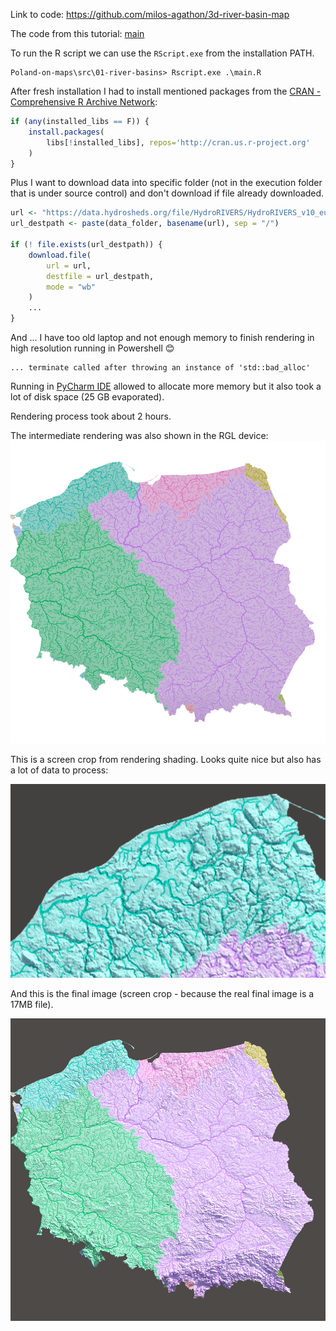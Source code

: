 Link to code: https://github.com/milos-agathon/3d-river-basin-map

The code from this tutorial: [main](src/01-river-basins/main.R)

To run the R script we can use the `RScript.exe` from the installation PATH.

```
Poland-on-maps\src\01-river-basins> Rscript.exe .\main.R
```

After fresh installation I had to install mentioned packages from the [CRAN - Comprehensive R Archive Network](docs/CRAN%20-%20Comprehensive%20R%20Archive%20Network.md):

```r
if (any(installed_libs == F)) {
    install.packages(
        libs[!installed_libs], repos='http://cran.us.r-project.org'
    )
}
```

Plus I want to download data into specific folder (not in the execution folder that is under source control) and don't download if file already downloaded.

```r
url <- "https://data.hydrosheds.org/file/HydroRIVERS/HydroRIVERS_v10_eu_shp.zip"
url_destpath <- paste(data_folder, basename(url), sep = "/")

if (! file.exists(url_destpath)) {
	download.file(
		url = url,
		destfile = url_destpath,
		mode = "wb"
	)
	...
}
```

And ... I have too old laptop and not enough memory to finish rendering in high resolution running in Powershell 😊

```
... terminate called after throwing an instance of 'std::bad_alloc'
```

Running in [PyCharm IDE](docs/PyCharm%20IDE.md) allowed to allocate more memory but it also took a lot of disk space (25 GB evaporated).

Rendering process took about 2 hours.

The intermediate rendering was also shown in the RGL device:
![Pasted image 20240302132728](docs/_attachments/Pasted%20image%2020240302132728.png)

This is a screen crop from rendering shading. Looks quite nice but also has a lot of data to process:

![Pasted image 20240302114200](docs/_attachments/Pasted%20image%2020240302114200.png)

And this is the final image (screen crop - because the real final image is a 17MB file).

![Pasted image 20240302132433](docs/_attachments/Pasted%20image%2020240302132433.png)
